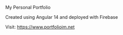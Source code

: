 My Personal Portfolio

Created using Angular 14 and deployed with Firebase

Visit: https://www.portfolioim.net
